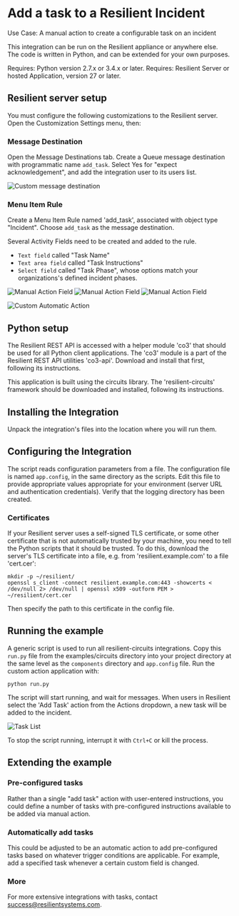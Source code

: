 Add a task to a Resilient Incident
===================================

Use Case:  A manual action to create a configurable task on an incident

This integration can be run on the Resilient appliance or anywhere else.  
The code is written in Python, and can be extended for your own purposes.

Requires: Python version 2.7.x or 3.4.x or later.
Requires: Resilient Server or hosted Application, version 27 or later.

## Resilient server setup

You must configure the following customizations to the Resilient server.
Open the Customization Settings menu, then:

### Message Destination
Open the Message Destinations tab.
Create a Queue message destination with programmatic name `add_task`.
Select Yes for "expect acknowledgement", and add the integration user
to its users list.

![Custom message destination](Documents/messagedestination.png)


### Menu Item Rule
Create a Menu Item Rule named 'add_task', associated with object type "Incident".
Choose `add_task` as the message destination.

Several Activity Fields need to be created and added to the rule.
* `Text field` called "Task Name"
* `Text area field` called "Task Instructions"
* `Select field` called "Task Phase", whose options match your organizations's defined incident phases.

![Manual Action Field](Documents/actionfield.png)
![Manual Action Field](Documents/actionfield1.png)
![Manual Action Field](Documents/actionfield2.png)

![Custom Automatic Action](Documents/manualaction.png)

## Python setup

The Resilient REST API is accessed with a helper module 'co3' that should be
used for all Python client applications.  The 'co3' module is a part of the
Resilient REST API utilities 'co3-api'.  Download and install that first,
following its instructions.

This application is built using the circuits library.  The 'resilient-circuits'
framework should be downloaded and installed, following its instructions.

## Installing the Integration

Unpack the integration's files into the location where you will run them.

## Configuring the Integration

The script reads configuration parameters from a file.
The configuration file is named `app.config`, in the same
directory as the scripts.  Edit this file to provide appropriate values
appropriate for your environment (server URL and authentication credentials).
Verify that the logging directory has been created.

### Certificates

If your Resilient server uses a self-signed TLS certificate, or some
other certificate that is not automatically trusted by your machine,
you need to tell the Python scripts that it should be trusted.
To do this, download the server's TLS certificate into a file,
e.g. from 'resilient.example.com' to a file 'cert.cer':

    mkdir -p ~/resilient/
    openssl s_client -connect resilient.example.com:443 -showcerts < /dev/null 2> /dev/null | openssl x509 -outform PEM > ~/resilient/cert.cer

Then specify the path to this certificate in the config file.


## Running the example
A generic script is used to run all resilient-circuits integrations.  Copy this
`run.py` file from the examples/circuits directory into your project directory
at the same level as the `components` directory and `app.config` file.
Run the custom action application with:

    python run.py

The script will start running, and wait for messages.  When users in Resilient
select the 'Add Task' action from the Actions dropdown, a new task will be added
to the incident.

![Task List](Documents/results.png)

To stop the script running, interrupt it with `Ctrl+C` or kill the process.

## Extending the example

### Pre-configured tasks
Rather than a single "add task" action with user-entered instructions, you could
define a number of tasks with pre-configured instructions available to be
added via manual action.

### Automatically add tasks
This could be adjusted to be an automatic action to add pre-configured tasks
based on whatever trigger conditions are applicable.  For example, add a
specified task whenever a certain custom field is changed.

### More
For more extensive integrations with tasks, contact
[success@resilientsystems.com](success@resilientsystems.com).
